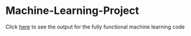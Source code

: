 # Machine-Learning-Project

Click [here](https://boulderbugle.com/machine-learning-output-sdom7k12) to see the output for the fully functional machine learning code
